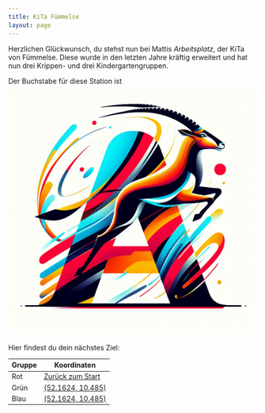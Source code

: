 ```yaml
---
title: KiTa Fümmelse
layout: page
---
```


Herzlichen Glückwunsch, du stehst nun bei Mattis _Arbeitsplatz_, der KiTa von Fümmelse.
Diese wurde in den letzten Jahre kräftig erweitert und hat nun drei Krippen- und drei Kindergartengruppen.

Der Buchstabe für diese Station ist  
![A](antelope.jpg)

Hier findest du dein nächstes Ziel:

| Gruppe | Koordinaten                                                                           |
| ------ | ------------------------------------------------------------------------------------- |
| Rot    | [Zurück zum Start](finish)                                                            |
| Grün   | [(52.1624, 10.485)](https://www.google.com/maps/search/?api=1&query=52.1624%2C10.485) |
| Blau   | [(52.1624, 10.485)](https://www.google.com/maps/search/?api=1&query=52.1624%2C10.485) |
